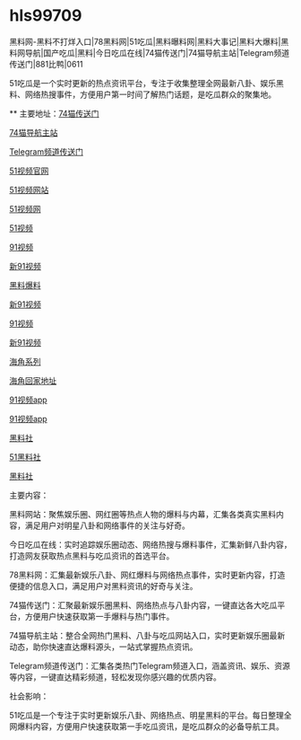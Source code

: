 # hls99709
黑料网-黑料不打烊入口|78黑料网|51吃瓜|黑料曝料网|黑料大事记|黑料大爆料|黑料网导航|国产吃瓜|黑料|今日吃瓜在线|74猫传送门|74猫导航主站|Telegram频道传送门|881比鸭|0611

51吃瓜是一个实时更新的热点资讯平台，专注于收集整理全网最新八卦、娱乐黑料、网络热搜事件，方便用户第一时间了解热门话题，是吃瓜群众的聚集地。

** 主要地址：<a href="https://74mao.com/">74猫传送门</a>

<a href="https://74mao.com/">74猫导航主站</a>

<a href="https://74mao.com/">Telegram频道传送门</a>

<a href="https://hj-1282.pages.dev/">51视频官网</a>

<a href="https://hj-1295.pages.dev/">51视频网站</a>

<a href="https://hj-1301.pages.dev/">51视频网</a>

<a href="https://hj-107.pages.dev/">51视频</a>

<a href="https://hj-140.pages.dev/">91视频</a>

<a href="https://hj-142.pages.dev/">新91视频</a>

<a href="https://hj-143.pages.dev/">黑料爆料</a>

<a href="https://hj-145.pages.dev/">新91视频</a>

<a href="https://hj-149.pages.dev/">91视频</a>

<a href="https://hj-152.pages.dev/">新91视频</a>

<a href="https://hj-156.pages.dev/">海角系列</a>

<a href="https://hj-161.pages.dev/">海角回家地址</a>

<a href="https://hj-162.pages.dev/">91视频app</a>

<a href="https://hj-167.pages.dev/">91视频app</a>

<a href="https://hls-15.pages.dev/">黑料社</a>

<a href="https://hls-17.pages.dev/">51黑料社</a>

<a href="https://hls-19.pages.dev/">黑料社</a>

主要内容：

黑料网站：聚焦娱乐圈、网红圈等热点人物的爆料与内幕，汇集各类真实黑料内容，满足用户对明星八卦和网络事件的关注与好奇。

今日吃瓜在线：实时追踪娱乐圈动态、网络热搜与爆料事件，汇集新鲜八卦内容，打造网友获取热点黑料与吃瓜资讯的首选平台。

78黑料网：汇集最新娱乐八卦、网红爆料与网络热点事件，实时更新内容，打造便捷的信息入口，满足用户对黑料资讯的好奇与关注。

74猫传送门：汇聚最新娱乐圈黑料、网络热点与八卦内容，一键直达各大吃瓜平台，方便用户快速获取第一手爆料与热门事件。

74猫导航主站：整合全网热门黑料、八卦与吃瓜网站入口，实时更新娱乐圈最新动态，助你快速直达爆料源头，一站式掌握热点资讯。

Telegram频道传送门：汇集各类热门Telegram频道入口，涵盖资讯、娱乐、资源等内容，一键直达精彩频道，轻松发现你感兴趣的优质内容。

社会影响：

51吃瓜是一个专注于实时更新娱乐八卦、网络热点、明星黑料的平台。每日整理全网爆料内容，方便用户快速获取第一手吃瓜资讯，是吃瓜群众的必备导航工具。
